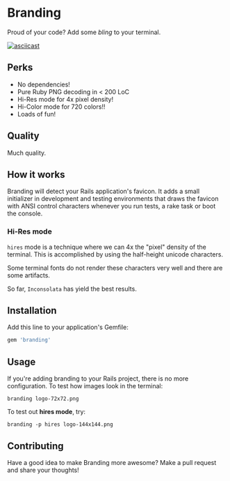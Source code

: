 # Branding

Proud of your code? Add some _bling_ to your terminal.

[![asciicast](https://asciinema.org/a/9gk8mur6c5gmff67to3y1l1a1.png)](https://asciinema.org/a/9gk8mur6c5gmff67to3y1l1a1)

## Perks

* No dependencies!
* Pure Ruby PNG decoding in < 200 LoC
* Hi-Res mode for 4x pixel density!
* Hi-Color mode for 720 colors!!
* Loads of fun!

## Quality

Much quality.

## How it works

Branding will detect your Rails application's favicon. It adds a small
initializer in development and testing environments that draws the favicon with
ANSI control characters whenever you run tests, a rake task or boot the console.

### Hi-Res mode

`hires` mode is a technique where we can 4x the "pixel" density of the
terminal. This is accomplished by using the half-height unicode characters.

Some terminal fonts do not render these characters very well and there are some artifacts.

So far, `Inconsolata` has yield the best results.

## Installation

Add this line to your application's Gemfile:

```ruby
gem 'branding'
```

## Usage

If you're adding branding to your Rails project, there is no more
configuration. To test how images look in the terminal:

```shell
branding logo-72x72.png
```

To test out **hires mode**, try:

```shell
branding -p hires logo-144x144.png
```

## Contributing

Have a good idea to make Branding more awesome? Make a pull request and share your thoughts!
